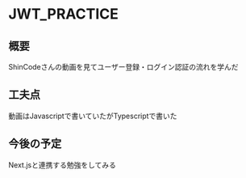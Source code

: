 # JWT_PRACTICE

## 概要
ShinCodeさんの動画を見てユーザー登録・ログイン認証の流れを学んだ

## 工夫点
動画はJavascriptで書いていたがTypescriptで書いた

## 今後の予定
Next.jsと連携する勉強をしてみる
